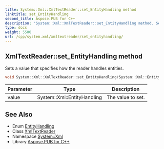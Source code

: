 ```yaml
---
title: System::Xml::XmlTextReader::set_EntityHandling method
linktitle: set_EntityHandling
second_title: Aspose.PUB for C++
description: 'System::Xml::XmlTextReader::set_EntityHandling method. Sets a value that specifies how the reader handles entities in C++.'
type: docs
weight: 5500
url: /cpp/system.xml/xmltextreader/set_entityhandling/
---
```

## XmlTextReader::set_EntityHandling method


Sets a value that specifies how the reader handles entities.

```cpp
void System::Xml::XmlTextReader::set_EntityHandling(System::Xml::EntityHandling value)
```


| Parameter | Type | Description |
| --- | --- | --- |
| value | System::Xml::EntityHandling | The value to set. |

## See Also

* Enum [EntityHandling](../../entityhandling/)
* Class [XmlTextReader](../)
* Namespace [System::Xml](../../)
* Library [Aspose.PUB for C++](../../../)
